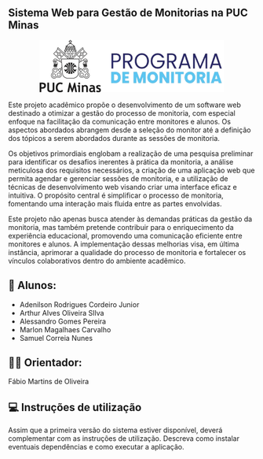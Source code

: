 ## Sistema Web para Gestão de Monitorias na PUC Minas

<p align="center">
  <a href="url"><img src="docs/relatorio/images/logo_monitoria.png" width="auto" height="auto" alt="Logo"></a>
</p>

Este projeto acadêmico propõe o desenvolvimento de um software web destinado a otimizar a gestão do processo de monitoria, com especial enfoque na facilitação da comunicação entre monitores e alunos. Os aspectos abordados abrangem desde a seleção do monitor até a definição dos tópicos a serem abordados durante as sessões de monitoria.

Os objetivos primordiais englobam a realização de uma pesquisa preliminar para identificar os desafios inerentes à prática da monitoria, a análise meticulosa dos requisitos necessários, a criação de uma aplicação web que permita agendar e gerenciar sessões de monitoria, e a utilização de técnicas de desenvolvimento web visando criar uma interface eficaz e intuitiva. O propósito central é simplificar o processo de monitoria, fomentando uma interação mais fluida entre as partes envolvidas.

Este projeto não apenas busca atender às demandas práticas da gestão da monitoria, mas também pretende contribuir para o enriquecimento da experiência educacional, promovendo uma comunicação eficiente entre monitores e alunos. A implementação dessas melhorias visa, em última instância, aprimorar a qualidade do processo de monitoria e fortalecer os vínculos colaborativos dentro do ambiente acadêmico.

## 👥 Alunos:
* Adenilson Rodrigues Cordeiro Junior
* Arthur Alves Oliveira SIlva
* Alessandro Gomes Pereira
* Marlon Magalhaes Carvalho
* Samuel Correia Nunes

## 👩‍🏫 Orientador:
Fábio Martins de Oliveira

## 💻 Instruções de utilização
Assim que a primeira versão do sistema estiver disponível, deverá complementar com as instruções de utilização. Descreva como instalar eventuais dependências e como executar a aplicação.
